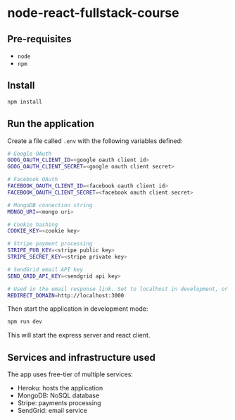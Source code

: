 # node-react-fullstack-course

## Pre-requisites

- `node`
- `npm`

## Install

```bash
npm install
```

## Run the application

Create a file called `.env` with the following variables defined:

```bash
# Google OAuth
GOOG_OAUTH_CLIENT_ID=<google oauth client id>
GOOG_OAUTH_CLIENT_SECRET=<google oauth client secret>

# Facebook OAuth
FACEBOOK_OAUTH_CLIENT_ID=<facebook oauth client id>
FACEBOOK_OAUTH_CLIENT_SECRET=<facebook oauth client secret>

# MongoDB connection string
MONGO_URI=<mongo uri>

# Cookie hashing
COOKIE_KEY=<cookie key> 

# Stripe payment processing
STRIPE_PUB_KEY=<stripe public key>
STRIPE_SECRET_KEY=<stripe private key>

# SendGrid email API key
SEND_GRID_API_KEY=<sendgrid api key>

# Used in the email response link. Set to localhost in development, or the prod URL in prod.
REDIRECT_DOMAIN=http://localhost:3000
```

Then start the application in development mode:

```bash
npm run dev
```

This will start the express server and react client.

## Services and infrastructure used
The app uses free-tier of multiple services:
- Heroku: hosts the application
- MongoDB: NoSQL database
- Stripe: payments processing
- SendGrid: email service
